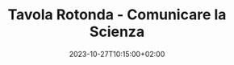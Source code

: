 ---
title: "Tavola Rotonda - Comunicare la Scienza"
date: 2023-10-27T10:15:00+02:00
draft: false
name: "Tavola Rotonda - Comunicare la Scienza"
address: "Via Ostiense, 133B, 00154"
image: "images/events/roma-tre-rettorato.png"
---